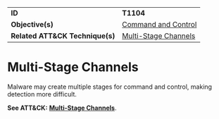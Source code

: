 |||
|---------|------------------------|
|**ID**|**T1104**|
|**Objective(s)**|[Command and Control](https://github.com/MAECProject/malware-behaviors/tree/master/command-and-control)|
|**Related ATT&CK Technique(s)**|[Multi-Stage Channels](https://attack.mitre.org/techniques/T1104/)|

Multi-Stage Channels
====================
Malware may create multiple stages for command and control, making detection more difficult.

**See ATT&CK:** [**Multi-Stage Channels**](https://attack.mitre.org/techniques/T1104/).